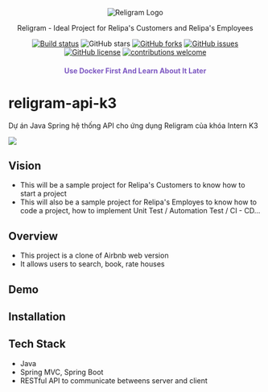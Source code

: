 
<p align="center">
    <img src="/.github/religramlogo2.png" alt="Religram Logo"/>
</p>

<p align="center">Religram - Ideal Project for Relipa's Customers and Relipa's Employees</p>

<p align="center">
   <a href="https://travis-ci.org/relipasoft/religram"><img src="https://travis-ci.org/relipasoft/relibnb.svg?branch=master" alt="Build status"></a>
    <img src="https://img.shields.io/github/stars/laradock/laradock.svg" alt="GitHub stars"></a>
   <a href="https://github.com/laradock/laradock/network"><img src="https://img.shields.io/github/forks/laradock/laradock.svg" alt="GitHub forks"></a>
   <a href="https://github.com/laradock/laradock/issues"><img src="https://img.shields.io/github/issues/laradock/laradock.svg" alt="GitHub issues"></a>
   <a href="https://raw.githubusercontent.com/laradock/laradock/master/LICENSE"><img src="https://img.shields.io/badge/license-MIT-blue.svg" alt="GitHub license"></a>
    <a href="http://laradock.io/contributing"><img src="https://img.shields.io/badge/contributions-welcome-brightgreen.svg?style=flat" alt="contributions welcome"></a>
</p>

<h4 align="center" style="color:#7d58c2">Use Docker First And Learn About It Later</h4>

# religram-api-k3
Dự án Java Spring hệ thống API cho ứng dụng Religram của khóa Intern K3


![](https://travis-ci.org/relipasoft/relibnb.svg?branch=master)


## Vision
- This will be a sample project for Relipa's Customers to know how to start a project
- This will also be a sample project for Relipa's Employes to know how to code a project, how to implement Unit Test / Automation Test / CI - CD...

## Overview
- This project is a clone of Airbnb web version
- It allows users to search, book, rate houses


## Demo

## Installation 

## Tech Stack
- Java
- Spring MVC, Spring Boot
- RESTful API to communicate betweens server and client 


